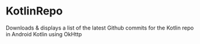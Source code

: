 # KotlinRepo
Downloads &amp; displays a list of the latest Github commits for the Kotlin repo in Android Kotlin using OkHttp
